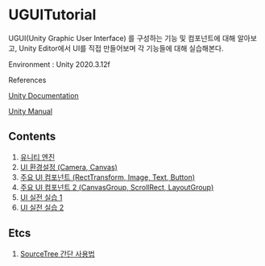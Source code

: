 # UGUITutorial

UGUI(Unity Graphic User Interface) 를 구성하는 기능 및 컴포넌트에 대해 알아보고, Unity Editor에서 UI를 직접 만들어보며 각 기능들에 대해 실습해본다.

Environment : Unity 2020.3.12f

References

[Unity Documentation](https://docs.unity3d.com/kr/2020.3/Manual/com.unity.ugui.html)

[Unity Manual](https://docs.unity3d.com/Packages/com.unity.ugui@1.0/manual/index.html)

## Contents

1. [유니티 엔진](./Descriptions/UnityEngine_1.md)
2. [UI 환경설정 (Camera, Canvas)](./Descriptions/UIPreference_2.md)
3. [주요 UI 컴포넌트 (RectTransform, Image, Text, Button)](./Descriptions/MainUIComponents_3.md)
4. [주요 UI 컴포넌트 2 (CanvasGroup, ScrollRect, LayoutGroup)](./Descriptions/MainUIComponents_4.md)
5. [UI 실전 실습 1](./Descriptions/UIPractice_5.md)
6. [UI 실전 실습 2](./Descriptions/UIPractice_6.md)

## Etcs

1. [SourceTree 간단 사용법](./Descriptions/SourceTree_1.md)

